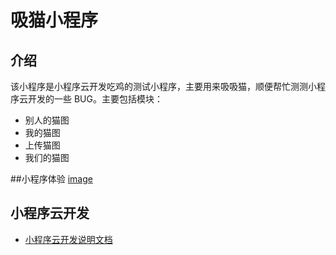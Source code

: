 # 吸猫小程序

## 介绍
该小程序是小程序云开发吃鸡的测试小程序，主要用来吸吸猫，顺便帮忙测测小程序云开发的一些 BUG。主要包括模块：
- 别人的猫图
- 我的猫图
- 上传猫图
- 我们的猫图

##小程序体验
[image](https://github.com/godbasin/kitty-wxapp/blob/master/assets/logo.jpg)

## 小程序云开发

- [小程序云开发说明文档](https://developers.weixin.qq.com/miniprogram/dev/wxcloud/basis/getting-started.html)